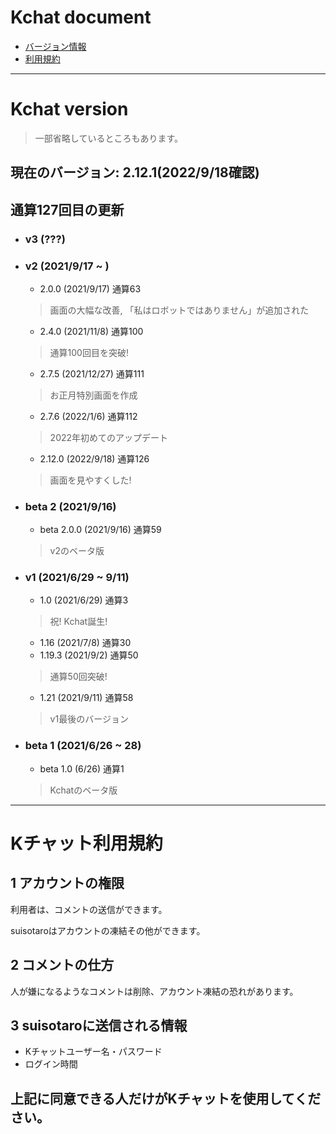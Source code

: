 # Kchat document
- [バージョン情報](#var)
- [利用規約](#tos)

---

<a id="var"></a>
# Kchat version
> 一部省略しているところもあります。

## 現在のバージョン: 2.12.1(2022/9/18確認)
## 通算127回目の更新
- ### v3 (???)
- ### v2 (2021/9/17 ~ )
  - 2.0.0 (2021/9/17) 通算63
  > 画面の大幅な改善, 「私はロボットではありません」が追加された
  - 2.4.0 (2021/11/8) 通算100
  > 通算100回目を突破!
  - 2.7.5 (2021/12/27) 通算111
  > お正月特別画面を作成
  - 2.7.6 (2022/1/6) 通算112
  > 2022年初めてのアップデート
  - 2.12.0 (2022/9/18) 通算126
  > 画面を見やすくした!
- ### beta 2 (2021/9/16)
  - beta 2.0.0 (2021/9/16) 通算59
  > v2のベータ版
- ### v1 (2021/6/29 ~ 9/11)
  - 1.0 (2021/6/29) 通算3
  > 祝! Kchat誕生!
  - 1.16 (2021/7/8) 通算30
  - 1.19.3 (2021/9/2) 通算50
  > 通算50回突破!
  - 1.21 (2021/9/11) 通算58
  > v1最後のバージョン
- ### beta 1 (2021/6/26 ~ 28)
  - beta 1.0 (6/26) 通算1
  > Kchatのベータ版

---

<a id="tos"></a>
# Kチャット利用規約
## 1 アカウントの権限
利用者は、コメントの送信ができます。

suisotaroはアカウントの凍結その他ができます。

## 2 コメントの仕方
人が嫌になるようなコメントは削除、アカウント凍結の恐れがあります。

## 3 suisotaroに送信される情報
- Kチャットユーザー名・パスワード
- ログイン時間

## 上記に同意できる人だけがKチャットを使用してください。
